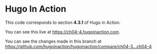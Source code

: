 Hugo In Action
===============

This code corresponds to section **4.3.1** of Hugo in Action.

You can see this live at https://ch04-4.hugoinaction.com.

You can see the changes made in this branch at https://github.com/hugoinaction/hugoinaction/compare/ch04-3...ch04-4

